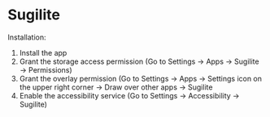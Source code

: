 # Sugilite
Installation:
1. Install the app
2. Grant the storage access permission (Go to Settings -> Apps -> Sugilite -> Permissions)
3. Grant the overlay permission (Go to Settings -> Apps -> Settings icon on the upper right corner -> Draw over other apps -> Sugilite
4. Enable the accessibility service (Go to Settings -> Accessibility -> Sugilite)
